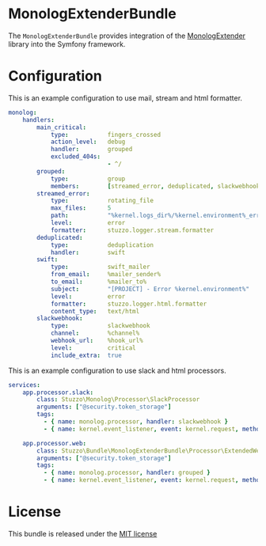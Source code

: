 MonologExtenderBundle
=============

The `MonologExtenderBundle` provides integration of the [MonologExtender](https://github.com/stuzzo/monolog-bundle)
library into the Symfony framework.

Configuration
=============

This is an example configuration to use mail, stream and html formatter.

```yaml
monolog:
    handlers:
        main_critical:
            type:           fingers_crossed
            action_level:   debug
            handler:        grouped
            excluded_404s:
                            - ^/
        grouped:
            type:           group
            members:        [streamed_error, deduplicated, slackwebhook]
        streamed_error:
            type:           rotating_file
            max_files:      5
            path:           "%kernel.logs_dir%/%kernel.environment%_error.log"
            level:          error
            formatter:      stuzzo.logger.stream.formatter
        deduplicated:
            type:           deduplication
            handler:        swift
        swift:
            type:           swift_mailer
            from_email:     %mailer_sender%
            to_email:       %mailer_to%
            subject:        "[PROJECT] - Error %kernel.environment%"
            level:          error
            formatter:      stuzzo.logger.html.formatter
            content_type:   text/html
        slackwebhook:
            type:           slackwebhook
            channel:        %channel%
            webhook_url:    %hook_url%
            level:          critical
            include_extra:  true
```

This is an example configuration to use slack and html processors.

```yaml
services:
    app.processor.slack:
        class: Stuzzo\Monolog\Processor\SlackProcessor
        arguments: ["@security.token_storage"]
        tags:
          - { name: monolog.processor, handler: slackwebhook }
          - { name: kernel.event_listener, event: kernel.request, method: onKernelRequest }

    app.processor.web:
        class: Stuzzo\Bundle\MonologExtenderBundle\Processor\ExtendedWebUserDataProcessor
        arguments: ["@security.token_storage"]
        tags:
          - { name: monolog.processor, handler: grouped }
          - { name: kernel.event_listener, event: kernel.request, method: onKernelRequest }
```

License
=======

This bundle is released under the [MIT license](LICENSE)
